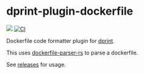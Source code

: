 # dprint-plugin-dockerfile

[![](https://img.shields.io/crates/v/dprint-plugin-dockerfile.svg)](https://crates.io/crates/dprint-plugin-dockerfile) [![CI](https://github.com/dprint/dprint-plugin-dockerfile/workflows/CI/badge.svg)](https://github.com/dprint/dprint-plugin-dockerfile/actions?query=workflow%3ACI)

Dockerfile code formatter plugin for [dprint](https://dprint.dev).

This uses [dockerfile-parser-rs](https://github.com/dsherret/dockerfile-parser-rs) to parse a dockerfile.

See [releases](https://github.com/dprint/dprint-plugin-dockerfile/releases/) for usage.
